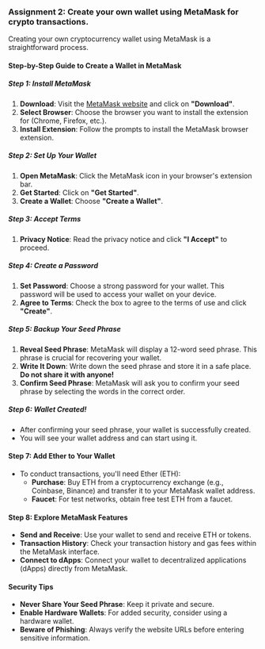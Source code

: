 ### Assignment 2: Create your own wallet using MetaMask for crypto transactions.

Creating your own cryptocurrency wallet using MetaMask is a straightforward process. 
#### Step-by-Step Guide to Create a Wallet in MetaMask

##### Step 1: Install MetaMask
1. **Download**: Visit the [MetaMask website](https://metamask.io/) and click on **"Download"**.
2. **Select Browser**: Choose the browser you want to install the extension for (Chrome, Firefox, etc.).
3. **Install Extension**: Follow the prompts to install the MetaMask browser extension.

##### Step 2: Set Up Your Wallet
1. **Open MetaMask**: Click the MetaMask icon in your browser's extension bar.
2. **Get Started**: Click on **"Get Started"**.
3. **Create a Wallet**: Choose **"Create a Wallet"**.

##### Step 3: Accept Terms
1. **Privacy Notice**: Read the privacy notice and click **"I Accept"** to proceed.

##### Step 4: Create a Password
1. **Set Password**: Choose a strong password for your wallet. This password will be used to access your wallet on your device.
2. **Agree to Terms**: Check the box to agree to the terms of use and click **"Create"**.

##### Step 5: Backup Your Seed Phrase
1. **Reveal Seed Phrase**: MetaMask will display a 12-word seed phrase. This phrase is crucial for recovering your wallet.
2. **Write It Down**: Write down the seed phrase and store it in a safe place. **Do not share it with anyone!**
3. **Confirm Seed Phrase**: MetaMask will ask you to confirm your seed phrase by selecting the words in the correct order. 

##### Step 6: Wallet Created!
- After confirming your seed phrase, your wallet is successfully created.
- You will see your wallet address and can start using it.

#### Step 7: Add Ether to Your Wallet
- To conduct transactions, you'll need Ether (ETH):
  - **Purchase**: Buy ETH from a cryptocurrency exchange (e.g., Coinbase, Binance) and transfer it to your MetaMask wallet address.
  - **Faucet**: For test networks, obtain free test ETH from a faucet.

#### Step 8: Explore MetaMask Features
- **Send and Receive**: Use your wallet to send and receive ETH or tokens.
- **Transaction History**: Check your transaction history and gas fees within the MetaMask interface.
- **Connect to dApps**: Connect your wallet to decentralized applications (dApps) directly from MetaMask.

#### Security Tips
- **Never Share Your Seed Phrase**: Keep it private and secure.
- **Enable Hardware Wallets**: For added security, consider using a hardware wallet.
- **Beware of Phishing**: Always verify the website URLs before entering sensitive information.

